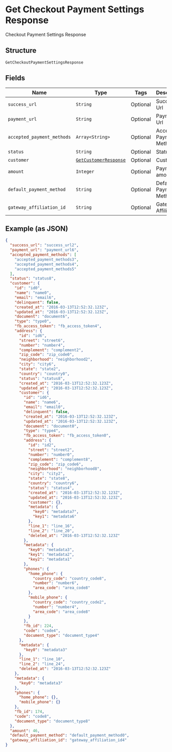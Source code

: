 
# Get Checkout Payment Settings Response

Checkout Payment Settings Response

## Structure

`GetCheckoutPaymentSettingsResponse`

## Fields

| Name | Type | Tags | Description |
|  --- | --- | --- | --- |
| `success_url` | `String` | Optional | Success Url |
| `payment_url` | `String` | Optional | Payment Url |
| `accepted_payment_methods` | `Array<String>` | Optional | Accepted Payment Methods |
| `status` | `String` | Optional | Status |
| `customer` | [`GetCustomerResponse`](../../doc/models/get-customer-response.md) | Optional | Customer |
| `amount` | `Integer` | Optional | Payment amount |
| `default_payment_method` | `String` | Optional | Default Payment Method |
| `gateway_affiliation_id` | `String` | Optional | Gateway Affiliation Id |

## Example (as JSON)

```json
{
  "success_url": "success_url2",
  "payment_url": "payment_url6",
  "accepted_payment_methods": [
    "accepted_payment_methods3",
    "accepted_payment_methods4",
    "accepted_payment_methods5"
  ],
  "status": "status8",
  "customer": {
    "id": "id0",
    "name": "name0",
    "email": "email6",
    "delinquent": false,
    "created_at": "2016-03-13T12:52:32.123Z",
    "updated_at": "2016-03-13T12:52:32.123Z",
    "document": "document6",
    "type": "type0",
    "fb_access_token": "fb_access_token4",
    "address": {
      "id": "id6",
      "street": "street6",
      "number": "number4",
      "complement": "complement2",
      "zip_code": "zip_code0",
      "neighborhood": "neighborhood2",
      "city": "city6",
      "state": "state2",
      "country": "country0",
      "status": "status8",
      "created_at": "2016-03-13T12:52:32.123Z",
      "updated_at": "2016-03-13T12:52:32.123Z",
      "customer": {
        "id": "id6",
        "name": "name6",
        "email": "email0",
        "delinquent": false,
        "created_at": "2016-03-13T12:52:32.123Z",
        "updated_at": "2016-03-13T12:52:32.123Z",
        "document": "document0",
        "type": "type4",
        "fb_access_token": "fb_access_token0",
        "address": {
          "id": "id2",
          "street": "street2",
          "number": "number0",
          "complement": "complement8",
          "zip_code": "zip_code6",
          "neighborhood": "neighborhood8",
          "city": "city2",
          "state": "state8",
          "country": "country6",
          "status": "status4",
          "created_at": "2016-03-13T12:52:32.123Z",
          "updated_at": "2016-03-13T12:52:32.123Z",
          "customer": {},
          "metadata": {
            "key0": "metadata7",
            "key1": "metadata6"
          },
          "line_1": "line_16",
          "line_2": "line_20",
          "deleted_at": "2016-03-13T12:52:32.123Z"
        },
        "metadata": {
          "key0": "metadata3",
          "key1": "metadata2",
          "key2": "metadata1"
        },
        "phones": {
          "home_phone": {
            "country_code": "country_code8",
            "number": "number6",
            "area_code": "area_code8"
          },
          "mobile_phone": {
            "country_code": "country_code2",
            "number": "number4",
            "area_code": "area_code8"
          }
        },
        "fb_id": 224,
        "code": "code4",
        "document_type": "document_type4"
      },
      "metadata": {
        "key0": "metadata3"
      },
      "line_1": "line_10",
      "line_2": "line_24",
      "deleted_at": "2016-03-13T12:52:32.123Z"
    },
    "metadata": {
      "key0": "metadata3"
    },
    "phones": {
      "home_phone": {},
      "mobile_phone": {}
    },
    "fb_id": 174,
    "code": "code8",
    "document_type": "document_type8"
  },
  "amount": 46,
  "default_payment_method": "default_payment_method0",
  "gateway_affiliation_id": "gateway_affiliation_id4"
}
```

